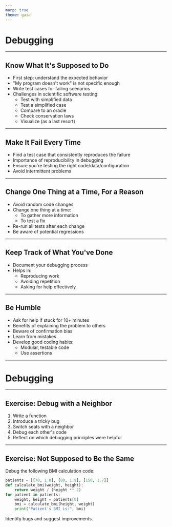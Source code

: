 ```yaml
---
marp: true
theme: gaia
---
```


# Debugging

---

## Know What It's Supposed to Do

- First step: understand the expected behavior
- "My program doesn't work" is not specific enough
- Write test cases for failing scenarios
- Challenges in scientific software testing:
  - Test with simplified data
  - Test a simplified case
  - Compare to an oracle
  - Check conservation laws
  - Visualize (as a last resort)

---

## Make It Fail Every Time

- Find a test case that consistently reproduces the failure
- Importance of reproducibility in debugging
- Ensure you're testing the right code/data/configuration
- Avoid intermittent problems

---

## Change One Thing at a Time, For a Reason

- Avoid random code changes
- Change one thing at a time:
  - To gather more information
  - To test a fix
- Re-run all tests after each change
- Be aware of potential regressions

---

## Keep Track of What You've Done

- Document your debugging process
- Helps in:
  - Reproducing work
  - Avoiding repetition
  - Asking for help effectively

---

## Be Humble

- Ask for help if stuck for 10+ minutes
- Benefits of explaining the problem to others
- Beware of confirmation bias
- Learn from mistakes
- Develop good coding habits:
  - Modular, testable code
  - Use assertions

---

# Debugging

---

## Exercise: Debug with a Neighbor

1. Write a function
2. Introduce a tricky bug
3. Switch seats with a neighbor
4. Debug each other's code
5. Reflect on which debugging principles were helpful

---

## Exercise: Not Supposed to Be the Same

Debug the following BMI calculation code:

```python
patients = [[70, 1.8], [80, 1.9], [150, 1.7]]
def calculate_bmi(weight, height):
    return weight / (height ** 2)
for patient in patients:
    weight, height = patients[0]
    bmi = calculate_bmi(height, weight)
    print("Patient's BMI is:", bmi)
```

Identify bugs and suggest improvements.